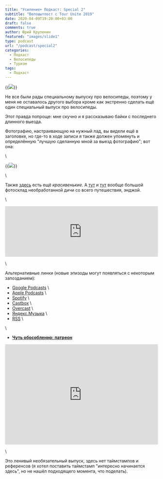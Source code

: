 ```yaml
---
title: "Усиление+ Подкаст: Special 2"
subtitle: "Велошытпост с Tour Unite 2019"
date: 2020-04-09T19:20:00+03:00
draft: false
comments: true
author: Юрий Крупенин
featured: "images/slide1"
type: podcast
url: "/podcast/special2"
categories:
  - Подкаст
  - Велосипеды
  - Туризм
tags:
  - Подкаст
---
```


{{<img src="images/slide1">}}

Не все были рады специальному выпуску про велосипеды, поэтому у меня не оставалось другого выбора кроме как экстренно сделать ещё один специальный выпуск про велосипеды.

Этот правда попроще: мне скучно и я рассказываю байки с последнего длинного выезда.

Фотографию, настраивающую на нужный лад, вы видели ещё в заголовке, но где-то в ходе записи я также должен упомянуть и определённую "лучшую сделанную мной за выезд фотографию"; вот она:

\

{{<img src="images/slide2">}}

\


Также [здесь](https://photos.app.goo.gl/Dfk3Fs22813a2Xvr6) есть ещё *красивенькие*. А [тут](https://photos.app.goo.gl/UcwXdAB6J99pwzPu9) и [тут](https://photos.app.goo.gl/PvQyXTtmpfHcs5G37) вообще большой фотосклад необработанной дичи со всего путешествия, энджой.


\

<iframe width="100%" height="166" scrolling="no" frameborder="no" allow="autoplay" src="https://w.soundcloud.com/player/?url=https%3A//api.soundcloud.com/tracks/794634718&color=%23ff5500&auto_play=false&hide_related=false&show_comments=true&show_user=true&show_reposts=false&show_teaser=true"></iframe>

\

Альтернативные линки (новые эпизоды могут появляться с некоторым запозданием):

* [Google Podcasts](https://podcasts.google.com/?feed=aHR0cDovL2ZlZWRzLnNvdW5kY2xvdWQuY29tL3VzZXJzL3NvdW5kY2xvdWQ6dXNlcnM6MjM0MzMyOTQvc291bmRzLnJzcw) \
* [Apple Podcasts](https://podcasts.apple.com/ru/podcast/%D1%83%D1%81%D0%B8%D0%BB%D0%B5%D0%BD%D0%B8%D0%B5-%D0%BF%D0%BE%D0%B4%D0%BA%D0%B0%D1%81%D1%82/id1487512789) \
* [Spotify](https://open.spotify.com/show/4dQbxnwJjsz4z9UdCVJR6H) \
* [Castbox](https://castbox.fm/channel/%D0%A3%D1%81%D0%B8%D0%BB%D0%B5%D0%BD%D0%B8%D0%B5%2B-%D0%9F%D0%BE%D0%B4%D0%BA%D0%B0%D1%81%D1%82-id2462850) \
* [Overcast](https://overcast.fm/itunes1487512789) \
* [Яндекс.Музыка](https://music.yandex.ru/album/9244822) \
* [RSS](https://anchor.fm/s/1079e220/podcast/rss) \

\

* [<b>Чуть обособленно: патреон</b>](https://patreon.com/usilenie)

<iframe src="https://yoomoney.ru/quickpay/shop-widget?writer=seller&targets=%D0%98%D0%BB%D0%B8%20%D0%B7%D0%B0%D0%BD%D0%B5%D1%81%D1%82%D0%B8%20%D0%BD%D0%B0%20%D0%BF%D0%B8%D0%B2%D0%BE%20(%D0%BA%D0%BE%D0%B3%D0%BE%20%D1%8F%20%D0%BE%D0%B1%D0%BC%D0%B0%D0%BD%D1%8B%D0%B2%D0%B0%D1%8E%2C%20%D0%BD%D0%B0%20%D0%B0%D1%83%D0%B4%D0%B8%D0%BE%D1%85%D0%BB%D0%B0%D0%BC)%20%D1%80%D0%B0%D0%B7%D0%BE%D0%B2%D0%BE&targets-hint=&default-sum=200&button-text=11&payment-type-choice=on&mobile-payment-type-choice=on&comment=on&hint=&successURL=&quickpay=shop&account=410016665247103" width="100%" height="330" frameborder="0" allowtransparency="true" scrolling="no"></iframe>

\

Это ленивый необязательный выпуск, здесь нет таймстампов и референсов (я хотел поставить таймстамп "интересно начинается здесь", но не нашёл подходящего момента, что поделать).
